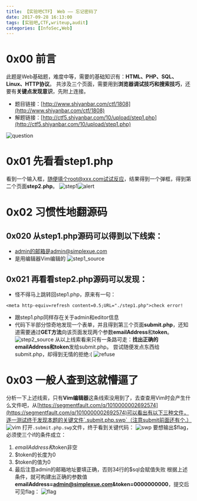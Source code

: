 ```yaml
---
title: 【实验吧CTF】 Web —— 忘记密码了
date: 2017-09-28 16:13:00
tags: [实验吧,CTF,writeup,audit]
categories: [InfoSec,Web]
---
```

# 0x00 前言
此题是Web基础题，难度中等，需要的基础知识有：**HTML、PHP、SQL、Linux、HTTP协议**。
共涉及三个页面，需要用到**浏览器调试技巧和搜索技巧**，还要有**关键点发现意识**，先附上连接。
- 题目链接：[http://www.shiyanbar.com/ctf/1808](http://www.shiyanbar.com/ctf/1808)
- 解题链接：[http://ctf5.shiyanbar.com/10/upload/step1.php](http://ctf5.shiyanbar.com/10/upload/step1.php)

<!-- more -->

![question](/postimages/实验吧CTF_Web_忘记密码了/question.jpg)
# 0x01 先看看step1.php
看到一个输入框，随便填个root@xxx.com试试反应，结果得到一个弹框，得到第二个页面**step2.php**。
![step1](/postimages/实验吧CTF_Web_忘记密码了/step1.jpg)![alert](/postimages/实验吧CTF_Web_忘记密码了/alert.jpg)
# 0x02 习惯性地翻源码
## 0x020 从step1.php源码可以得到以下线索：
- admin的邮箱是admin@simplexue.com
- 是用编辑器Vim编辑的
![step1_source](/postimages/实验吧CTF_Web_忘记密码了/step1_source.jpg)
## 0x021 再看看step2.php源码可以发现：
- 怪不得马上跳转回step1.php，原来有一句：
```
<meta http-equiv=refresh content=0.5;URL="./step1.php">check error!
```
- 跟step1.php同样存在关于admin和editor信息
- 代码下半部分惊奇地发现一个表单，并且得到第三个页面**submit.php**，还知道需要通过**GET方法**向该页面发现两个参数**emailAddress**和**token**。
![step2_source](/postimages/实验吧CTF_Web_忘记密码了/step2_source.jpg)
从以上线索看来只有一条路可走：**找出正确的emailAddress和token**发给submit.php。
尝试随便发点东西给submit.php，却得到无情的拒绝:(
![refuse](/postimages/实验吧CTF_Web_忘记密码了/refuse.jpg)
# 0x03 一般人查到这就懵逼了
分析一下上述线索，只有**Vim编辑器**这条线索没用到了，去查查用Vim时会产生什么文件吧，从[https://segmentfault.com/q/1010000002692574](https://segmentfault.com/q/1010000002692574)可以看出有以下三种文件，逐一测试终于发现本题的关键文件`.submit.php.swp`（注意submit前面还有个.）
![vim](/postimages/实验吧CTF_Web_忘记密码了/vim.jpg)
打开`.submit.php.swp`文件，终于看到关键代码：
![swp](/postimages/实验吧CTF_Web_忘记密码了/swp.jpg)
要想输出$flag，必须使三个if的条件成立：
1. $emailAddress和$token非空
2. $token的长度为0
3. $token的值为0
4. 最后注意admin的邮箱地址要填正确，否则34行的$sql会赋值失败
根据上述条件，就可构建出正确的参数值**emailAddress=admin@simplexue.com&token=0000000000**，提交后可见flag：
![flag](/postimages/实验吧CTF_Web_忘记密码了/flag.jpg)